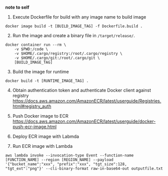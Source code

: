 **note to self**


1. Execute Dockerfile for build with any image name to build image
```
docker image build -t [BUILD_IMAGE_TAG] -f Dockerfile.build . 
```

2. Run the image and create a binary file in `/target/release/`.
```
docker container run --rm \                                                                               
    -v $PWD:/code \
    -v $HOME/.cargo/registry:/root/.cargo/registry \
    -v $HOME/.cargo/git:/root/.cargo/git \
    [BUILD_IMAGE_TAG]
```

3. Build the image for runtime
```
docker build -t [RUNTIME_IMAGE_TAG] .
```

4. Obtain authentication token and authenticate Docker client against registry
https://docs.aws.amazon.com/AmazonECR/latest/userguide/Registries.html#registry_auth

5. Push Docker image to ECR
https://docs.aws.amazon.com/AmazonECR/latest/userguide/docker-push-ecr-image.html

6. Deploy ECR image with Labmda

7. Run ECR image with Lambda
```
aws lambda invoke --invocation-type Event --function-name [FUNCTION_NAME] --region [REGION_NAME] --payload '{"bucket_name":"xxx", "prefix":"xxx", "tgt_size":128, "tgt_ext":"png"}' --cli-binary-format raw-in-base64-out outputfile.txt
```
